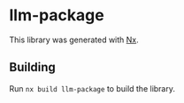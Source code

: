 # llm-package

This library was generated with [Nx](https://nx.dev).

## Building

Run `nx build llm-package` to build the library.
